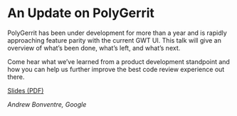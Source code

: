 # An Update on PolyGerrit

PolyGerrit has been under development for more than a year and is rapidly
approaching feature parity with the current GWT UI. This talk will give an
overview of what’s been done, what’s left, and what’s next.

Come hear what we’ve learned from a product development standpoint and how you
can help us further improve the best code review experience out there.

[Slides (PDF)](https://storage.googleapis.com/gerrit-talks/summit/2016/polygerrit.pdf)

*Andrew Bonventre, Google*

